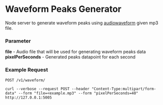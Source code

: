 # Waveform Peaks Generator
Node server to generate waveform peaks using [audiowaveform](https://github.com/bbc/audiowaveform) given mp3 file.

### Parameter
**file** -  Audio file that will be used for generating waveform peaks data
**pixelPerSeconds** -  Generated peaks datapoint for each second

### Example Request

`POST /v1/waveform/`

    curl --verbose --request POST --header "Content-Type:multipart/form-data" --form "file=<example.mp3" --form "pixelPerSeconds=40"  http://127.0.0.1:5005
